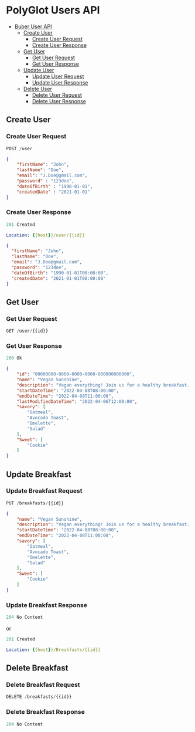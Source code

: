 # PolyGlot Users API

- [Buber User API](#buber-user-api)
  - [Create User](#create-user)
    - [Create User Request](#create-user-request)
    - [Create User Response](#create-user-response)
  - [Get User](#get-user)
    - [Get User Request](#get-user-request)
    - [Get User Response](#get-user-response)
  - [Update User](#update-user)
    - [Update User Request](#update-user-request)
    - [Update User Response](#update-user-response)
  - [Delete User](#delete-user)
    - [Delete User Request](#delete-user-request)
    - [Delete User Response](#delete-user-response)

## Create User

### Create User Request

```js
POST /user
```

```json
{
    "firstName": "John",
    "lastName": "Doe",
    "email": "J.Doe@gmail.com",
    "password" : "123doe",
    "dateOfBirth" : "1990-01-01",
    "createdDate" : "2021-01-01"
}
```

### Create User Response

```js
201 Created
```

```yml
Location: {{host}}/user/{{id}}
```

```json
{
  "firstName": "John",
  "lastName": "Doe",
  "email": "J.Doe@gmail.com",
  "password": "123doe",
  "dateOfBirth": "1990-01-01T00:00:00",
  "createdDate": "2021-01-01T00:00:00"
}
```

## Get User

### Get User Request

```js
GET /user/{{id}}
```

### Get User Response

```js
200 Ok
```

```json
{
    "id": "00000000-0000-0000-0000-000000000000",
    "name": "Vegan Sunshine",
    "description": "Vegan everything! Join us for a healthy breakfast..",
    "startDateTime": "2022-04-08T08:00:00",
    "endDateTime": "2022-04-08T11:00:00",
    "lastModifiedDateTime": "2022-04-06T12:00:00",
    "savory": [
        "Oatmeal",
        "Avocado Toast",
        "Omelette",
        "Salad"
    ],
    "Sweet": [
        "Cookie"
    ]
}
```

## Update Breakfast

### Update Breakfast Request

```js
PUT /breakfasts/{{id}}
```

```json
{
    "name": "Vegan Sunshine",
    "description": "Vegan everything! Join us for a healthy breakfast..",
    "startDateTime": "2022-04-08T08:00:00",
    "endDateTime": "2022-04-08T11:00:00",
    "savory": [
        "Oatmeal",
        "Avocado Toast",
        "Omelette",
        "Salad"
    ],
    "Sweet": [
        "Cookie"
    ]
}
```

### Update Breakfast Response

```js
204 No Content
```

or

```js
201 Created
```

```yml
Location: {{host}}/Breakfasts/{{id}}
```

## Delete Breakfast

### Delete Breakfast Request

```js
DELETE /breakfasts/{{id}}
```

### Delete Breakfast Response

```js
204 No Content
```